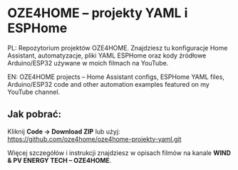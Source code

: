 # OZE4HOME – projekty YAML i ESPHome

PL: Repozytorium projektów OZE4HOME. Znajdziesz tu konfiguracje Home Assistant, automatyzacje, pliki YAML ESPHome oraz kody źródłowe Arduino/ESP32 używane w moich filmach na YouTube.

EN: OZE4HOME projects – Home Assistant configs, ESPHome YAML files, Arduino/ESP32 code and other automation examples featured on my YouTube channel.

## Jak pobrać:
Kliknij **Code → Download ZIP** lub użyj: https://github.com/oze4home/oze4home-projekty-yaml.git

Więcej szczegółów i instrukcji znajdziesz w opisach filmów na kanale **WIND & PV ENERGY TECH – OZE4HOME**.
